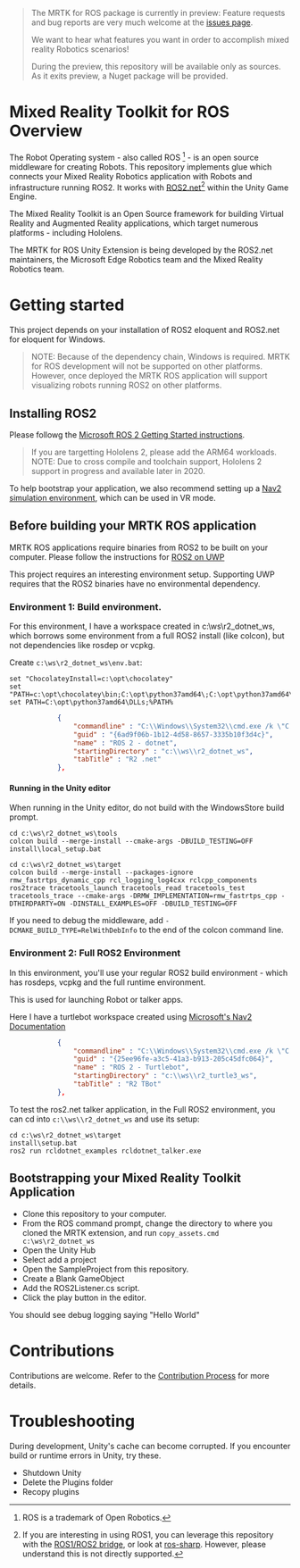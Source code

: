 > The MRTK for ROS package is currently in preview: Feature requests and bug reports are very much welcome at the [issues page](https://github.com/ms-iot/ros_msft_mrtk/issues).
>
> We want to hear what features you want in order to accomplish mixed reality Robotics scenarios!
> 
> During the preview, this repository will be available only as sources. As it exits preview, a Nuget package will be provided.

# Mixed Reality Toolkit for ROS Overview
The Robot Operating system - also called ROS [^1] - is an open source middleware for creating Robots. This repository implements glue which connects your Mixed Reality Robotics application with Robots and infrastructure running ROS2. It works with [ROS2.net](https://github.com/ros2-dotnet/ros2_dotnet)[^2] within the Unity Game Engine. 

The Mixed Reality Toolkit is an Open Source framework for building Virtual Reality and Augmented Reality applications, which target numerous platforms - including Hololens. 

The MRTK for ROS Unity Extension is being developed by the ROS2.net maintainers, the Microsoft Edge Robotics team and the Mixed Reality Robotics team.


# Getting started
This project depends on your installation of ROS2 eloquent and ROS2.net for eloquent for Windows. 

> NOTE: Because of the dependency chain, Windows is required. MRTK for ROS development will not be supported on other platforms. 
> However, once deployed the MRTK ROS application will support visualizing robots running ROS2 on other platforms. 

## Installing ROS2

Please followg the [Microsoft ROS 2 Getting Started instructions](http://aka.ms/ros/setup_ros2). 

> If you are targetting Hololens 2, please add the ARM64 workloads. NOTE: Due to cross compile and toolchain support, Hololens 2 support in progress and available later in 2020.

To help bootstrap your application, we also recommend setting up a [Nav2 simulation environment](https://ms-iot.github.io/ROSOnWindows/ros2/nav2.html), which can be used in VR mode.

## Before building your MRTK ROS application
MRTK ROS applications require binaries from ROS2 to be built on your computer.
Please follow the instructions for [ROS2 on UWP](https://github.com/ooeygui/ros2_uwp)

This project requires an interesting environment setup. Supporting UWP requires that the ROS2 binaries have no environmental dependency. 

### Environment 1: Build environment.

For this environment, I have a workspace created in c:\ws\r2_dotnet_ws, which borrows some environment from a full ROS2 install (like colcon), but not dependencies like rosdep or vcpkg.

Create `c:\ws\r2_dotnet_ws\env.bat`:

``` batch
set "ChocolateyInstall=c:\opt\chocolatey"
set "PATH=c:\opt\chocolatey\bin;C:\opt\python37amd64\;C:\opt\python37amd64\Scripts;%PATH%"
set PATH=C:\opt\python37amd64\DLLs;%PATH%
```

``` json
            {
                "commandline" : "C:\\Windows\\System32\\cmd.exe /k \"C:\\Program Files (x86)\\Microsoft Visual Studio\\2019\\Community\\Common7\\Tools\\VsDevCmd.bat\" -arch=amd64 -host_arch=amd64 && set ChocolateyInstall=c:\\opt\\chocolatey&& call c:\\ws\\r2_dotnet_ws\\env.bat",
                "guid" : "{6ad9f06b-1b12-4d58-8657-3335b10f3d4c}",
                "name" : "ROS 2 - dotnet",
                "startingDirectory" : "c:\\ws\\r2_dotnet_ws",
                "tabTitle" : "R2 .net"
            },
```

#### Running in the Unity editor
When running in the Unity editor, do not build with the WindowsStore build prompt.

``` batch
cd c:\ws\r2_dotnet_ws\tools
colcon build --merge-install --cmake-args -DBUILD_TESTING=OFF
install\local_setup.bat

cd c:\ws\r2_dotnet_ws\target
colcon build --merge-install --packages-ignore rmw_fastrtps_dynamic_cpp rcl_logging_log4cxx rclcpp_components ros2trace tracetools_launch tracetools_read tracetools_test tracetools_trace --cmake-args -DRMW_IMPLEMENTATION=rmw_fastrtps_cpp -DTHIRDPARTY=ON -DINSTALL_EXAMPLES=OFF -DBUILD_TESTING=OFF

```

If you need to debug the middleware, add `-DCMAKE_BUILD_TYPE=RelWithDebInfo` to the end of the colcon command line.

### Environment 2: Full ROS2 Environment
In this environment, you'll use your regular ROS2 build environment - which has rosdeps, vcpkg and the full runtime environment.

This is used for launching Robot or talker apps.

Here I have a turtlebot workspace created using [Microsoft's Nav2 Documentation](https://ms-iot.github.io/ROSOnWindows/ros2/nav2.html)

``` json
            {
                "commandline" : "C:\\Windows\\System32\\cmd.exe /k \"C:\\Program Files (x86)\\Microsoft Visual Studio\\2019\\Community\\Common7\\Tools\\VsDevCmd.bat\" -arch=amd64 -host_arch=amd64 && set ChocolateyInstall=c:\\opt\\chocolatey&& call c:\\ws\\r2_turtle3_ws\\bootstrap.bat",
                "guid" : "{25ee96fe-a3c5-41a3-b913-205c45dfc064}",
                "name" : "ROS 2 - Turtlebot",
                "startingDirectory" : "c:\\ws\\r2_turtle3_ws",
                "tabTitle" : "R2 TBot"
            },
```

To test the ros2.net talker application, in the Full ROS2 environment, you can cd into `c:\\ws\\r2_dotnet_ws` and use its setup:

``` batch
cd c:\ws\r2_dotnet_ws\target
install\setup.bat
ros2 run rcldotnet_examples rcldotnet_talker.exe
```



## Bootstrapping your Mixed Reality Toolkit Application

  * Clone this repository to your computer.
  * From the ROS command prompt, change the directory to where you cloned the MRTK extension, and run `copy_assets.cmd c:\ws\r2_dotnet_ws`
  * Open the Unity Hub
  * Select add a project
  * Open the SampleProject from this repository.
  * Create a Blank GameObject
  * Add the ROS2Listener.cs script.
  * Click the play button in the editor.

You should see debug logging saying "Hello World"


# Contributions
Contributions are welcome. Refer to the [Contribution Process](CONTRIBUTING.md) for more details.


# Troubleshooting
During development, Unity's cache can become corrupted. If you encounter build or runtime errors in Unity, try these.

  * Shutdown Unity
  * Delete the Plugins folder
  * Recopy plugins

[^1]: ROS is a trademark of Open Robotics.
[^2]: If you are interesting in using ROS1, you can leverage this repository with the [ROS1/ROS2 bridge](https://github.com/ros2/ros1_bridge), or look at [ros-sharp](https://github.com/siemens/ros-sharp). However, please understand this is not directly supported.

